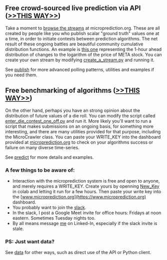 ## Free crowd-sourced live prediction via API ([>>THIS WAY>>](https://microprediction.github.io/publish.html))

Take a moment to [browse the streams](https://www.microprediction.org/browse_streams.html) at microprediction.org. These are all created by people like you who publish scalar "ground truth" values one at a time, in order to initiate contests between prediction algorithms. The net result of these ongoing battles are beautiful community cumulative distribution functions. An example is [this one](https://www.microprediction.org/stream_dashboard.html?stream=faang_1&horizon=3555) representing the 1-hour ahead distribution of changes to the logarithm of the price of META stock. You can create your own stream by modifying [create_a_stream.py](https://github.com/microprediction/microprediction/blob/master/hello_world/create_a_stream.py) and running it. 

See [publish](https://microprediction.github.io/publish.html) for more advanced polling patterns, utilities and examples if you need them.  

## Free benchmarking of algorithms ([>>THIS WAY>>](https://microprediction.github.io/predict.html))

On the other hand, perhaps you have an strong opinion about the distribution of future values of a die roll. You can modify the script called
[enter_die_contest_one_off.py](https://github.com/microprediction/microprediction/blob/master/hello_world/enter_die_contest_one_off.py) and run it. More likely you'll want to run a script that makes submissions on an ongoing basis, for something more interesting, and there are many utilities provided for that purpose, including the MicroCrawler class. You can paste your WRITE_KEY into the dashboard provided at [microprediction.org](https://www.microprediction.org/) to check on your algorithms success or failure on many diverse time-series. 

See [predict](https://microprediction.github.io/predict.html) for more details and examples. 

### A few things to be aware of:

 - Interaction with the microprediction system is free and open to anyone, and merely requires a WRITE_KEY. Create yours by openning [New_Key](https://github.com/microprediction/microprediction/blob/master/notebook_examples/New_Key.ipynb) in colab and letting it run for a few hours. Then paste your write key into the [www.microprediction.org](https://www.microprediction.org) dashboard. 
 - You probably want to join the [slack](https://microprediction.github.io/slack.html). 
 - In the slack, I post a Google Meet invite for office hours: Fridays at noon eastern. Sometimes Tuesday nights too.  
 - By all means message [me](https://www.linkedin.com/in/petercotton/) on Linked-In, especially if the slack invite is stale. 

 
### PS: Just want data?
See [data](https://microprediction.github.io/data.html) for other ways, such as direct use of the API or Python client. 
  






